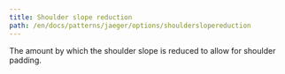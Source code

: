```yaml
---
title: Shoulder slope reduction
path: /en/docs/patterns/jaeger/options/shoulderslopereduction
---
```


The amount by which the shoulder slope is reduced to allow for shoulder padding.